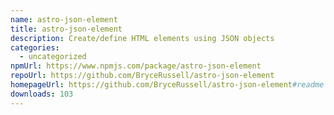```yaml
---
name: astro-json-element
title: astro-json-element
description: Create/define HTML elements using JSON objects
categories:
  - uncategorized
npmUrl: https://www.npmjs.com/package/astro-json-element
repoUrl: https://github.com/BryceRussell/astro-json-element
homepageUrl: https://github.com/BryceRussell/astro-json-element#readme
downloads: 103
---
```

